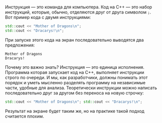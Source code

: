 Инструкция — это команда для компьютера. Код на C++ — это набор инструкций, которые, обычно, отделяются друг от друга символом `;`. Вот пример кода с двумя инструкциями:

```cpp
std::cout << "Mother of Dragons\n";
std::cout << "Dracarys!\n";
```

При запуске этого кода на экран последовательно выводятся два предложения:

```text
Mother of Dragons
Dracarys!
```

Почему это важно знать? Инструкция — это единица исполнения. Программа которая запускает код на C++, выполняет инструкции строго по очереди. И мы, как разработчики, должны понимать этот порядок и уметь мысленно разделять программу на независимые части, удобные для анализа.
Теоретически инструкции можно написать последовательно друг за другом без переноса на новую строчку:

```cpp
std::cout << "Mother of Dragons\n"; std::cout << "Dracarys!\n";
```

Результат на экране будет таким же, но на практике такой подход считается плохим.
